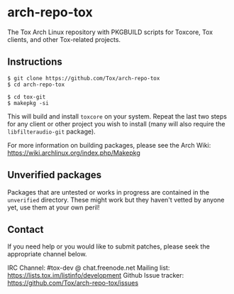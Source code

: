 arch-repo-tox
=============

The Tox Arch Linux repository with PKGBUILD scripts for Toxcore, Tox clients,
and other Tox-related projects.

Instructions
------------

    $ git clone https://github.com/Tox/arch-repo-tox
    $ cd arch-repo-tox

    $ cd tox-git
    $ makepkg -si

This will build and install `toxcore` on your system. Repeat the last two steps
for any client or other project you wish to install (many will also require the
`libfilteraudio-git` package).

For more information on building packages, please see the Arch Wiki:
https://wiki.archlinux.org/index.php/Makepkg

Unverified packages
-------------------
Packages that are untested or works in progress are contained in the
`unverified` directory. These might work but they haven't vetted by anyone yet,
use them at your own peril!

Contact
-------
If you need help or you would like to submit patches, please seek the
appropriate channel below.

IRC Channel:          #tox-dev @ chat.freenode.net
Mailing list:         https://lists.tox.im/listinfo/development
Github Issue tracker: https://github.com/Tox/arch-repo-tox/issues

